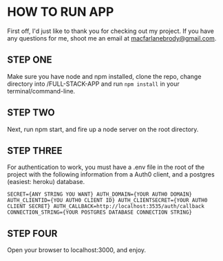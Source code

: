 # HOW TO RUN APP

First off, I'd just like to thank you for checking out my project.  If you have any questions for me, shoot me an email at macfarlanebrody@gmail.com.


## STEP ONE

Make sure you have node and npm installed, clone the repo, change directory into /FULL-STACK-APP and run
`npm install`
in your terminal/command-line.


## STEP TWO

Next, run npm start, and fire up a node server on the root directory.


## STEP THREE

For authentication to work, you must have a .env file in the root of the project with the following information from a Auth0 client, and a postgres (easiest: heroku) database.

`SECRET={ANY STRING YOU WANT}
AUTH_DOMAIN={YOUR AUTH0 DOMAIN}
AUTH_CLIENTID={YOU AUTH0 CLIENT ID}
AUTH_CLIENTSECRET={YOUR AUTH0 CLIENT SECRET}
AUTH_CALLBACK=http://localhost:3535/auth/callback
CONNECTION_STRING={YOUR POSTGRES DATABASE CONNECTION STRING}`


## STEP FOUR

Open your browser to localhost:3000, and enjoy.